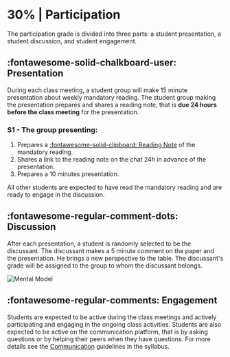 # 30% | Participation

The participation grade is divided into three parts: a student presentation, a student discussion, and student engagement.

## **:fontawesome-solid-chalkboard-user: Presentation**
During each class meeting, a student group will make 15 minute presentation about weekly mandatory reading.
The student group making the presentation prepares and shares a reading note, that is **due 24 hours before the class meeting** for the presentation.

### S1 - The group presenting:

1. Prepares a [:fontawesome-solid-clipboard: Reading Note](../activities/reading-note.md) of the mandatory reading.
2. Shares a link to the reading note on the chat 24h in advance of the presentation.
3. Prepares a 10 minutes presentation.

<!-- ### S2 - The group presenting: -->
<!---->
<!-- 1. Prepares and compiles a reading note pdf using VSCode and the `reading-note.md` starter found on :fontawesome-brands-github: GitHub. -->
<!-- 2. Sends the reading note in pdf format on the chat 24h in advance of the presentation. -->
<!-- 3. Prepares a 10 minutes presentation. -->
<!---->
All other students are expected to have read the mandatory reading and are ready to engage in the discussion.

## **:fontawesome-regular-comment-dots: Discussion**
After each presentation, a student is randomly selected to be the discussant. The discussant makes a 5 minute comment on the paper and the presentation. He brings a new perspective to the table. The discussant's grade will be assigned to the group to whom the discussant belongs.

![Mental Model](https://images.squarespace-cdn.com/content/v1/55f73529e4b0e5bde7f43a66/1529065898666-ZTYIPZ3Y5PSV0DUZRU90/like+wish+wonder.png)

## **:fontawesome-regular-comments: Engagement**
Students are expected to be active during the class meetings and actively participating and engaging in the ongoing class activities.
Students are also expected to be active on the communication platform, that is by asking questions or by helping their peers when they have questions. For more details see the [Communication](../syllabus.md#communication) guidelines in the syllabus.

